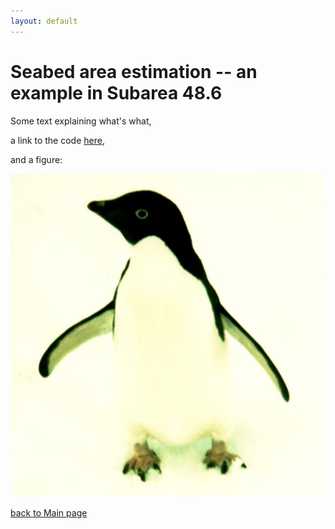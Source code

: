 ```yaml
---
layout: default
---
```


# Seabed area estimation -- an example in Subarea 48.6

Some text explaining what's what,

a link to the code [here](./Codes/Seabed_Area/seabed_area_code.R),


and a figure:

![Pingu](./Codes/Seabed_Area/Pingu.png)


[back to Main page](./)
